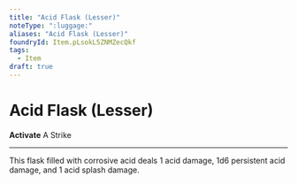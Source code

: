 ```yaml
---
title: "Acid Flask (Lesser)"
noteType: ":luggage:"
aliases: "Acid Flask (Lesser)"
foundryId: Item.pLsokL5ZNMZecQkf
tags:
  - Item
draft: true
---
```


# Acid Flask (Lesser)

**Activate** A Strike

* * *

This flask filled with corrosive acid deals 1 acid damage, 1d6 persistent acid damage, and 1 acid splash damage.

